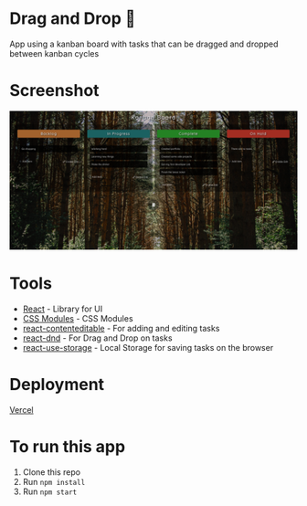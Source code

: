 # Drag and Drop 📝

App using a kanban board with tasks that can be dragged and dropped between kanban cycles

# Screenshot

<img src='./Screenshot.png' alt='Kanban board with some tasks and a forest on the background' width='1000' />

# Tools

- [React](https://es.reactjs.org/) - Library for UI
- [CSS Modules](https://create-react-app.dev/docs/adding-a-css-modules-stylesheet/) - CSS Modules
- [react-contenteditable](https://www.npmjs.com/package/react-contenteditable) - For adding and editing tasks
- [react-dnd](https://www.npmjs.com/package/react-dnd) - For Drag and Drop on tasks
- [react-use-storage](https://www.npmjs.com/package/react-use-storage) - Local Storage for saving tasks on the browser

# Deployment

[Vercel](https://drag-and-drop-taupe.vercel.app/)

# To run this app

1. Clone this repo
2. Run `npm install`
3. Run `npm start`
